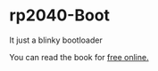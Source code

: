 # rp2040-Boot
It just a blinky bootloader

You can read the book for <a href="https://nihalpasham.github.io/rustBoot-book/index.html" target="_blank">free online.</a>
